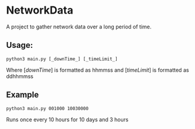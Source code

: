 # NetworkData
A project to gather network data over a long period of time. 

## Usage: 

```
python3 main.py [_downTime_] [_timeLimit_] 
```

Where [_downTime_] is formatted as hhmmss
and [_timeLimit_] is formatted as ddhhmmss

## Example
```
python3 main.py 001000 10030000
```
Runs once every 10 hours for 10 days and 3 hours
